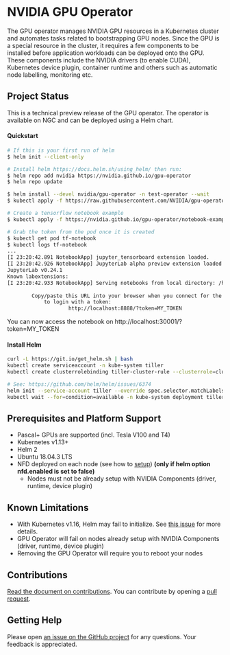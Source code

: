 # NVIDIA GPU Operator

The GPU operator manages NVIDIA GPU resources in a Kubernetes cluster and automates tasks related to bootstrapping GPU nodes. Since the GPU is a special resource in the cluster, it requires a few components to be installed before application workloads can be deployed onto the GPU. These components include the NVIDIA drivers (to enable CUDA), Kubernetes device plugin, container runtime and others such as automatic node labelling, monitoring etc.

## Project Status
This is a technical preview release of the GPU operator. The operator is available on NGC and can be deployed using a Helm chart. 


#### Quickstart
```sh
# If this is your first run of helm
$ helm init --client-only

# Install helm https://docs.helm.sh/using_helm/ then run:
$ helm repo add nvidia https://nvidia.github.io/gpu-operator
$ helm repo update

$ helm install --devel nvidia/gpu-operator -n test-operator --wait
$ kubectl apply -f https://raw.githubusercontent.com/NVIDIA/gpu-operator/master/manifests/cr/sro_cr_sched_none.yaml

# Create a tensorflow notebook example
$ kubectl apply -f https://nvidia.github.io/gpu-operator/notebook-example.yml

# Grab the token from the pod once it is created
$ kubectl get pod tf-notebook
$ kubectl logs tf-notebook
...
[I 23:20:42.891 NotebookApp] jupyter_tensorboard extension loaded.
[I 23:20:42.926 NotebookApp] JupyterLab alpha preview extension loaded from /opt/conda/lib/python3.6/site-packages/jupyterlab
JupyterLab v0.24.1
Known labextensions:
[I 23:20:42.933 NotebookApp] Serving notebooks from local directory: /home/jovyan
    
        Copy/paste this URL into your browser when you connect for the first time,
            to login with a token:
                    http://localhost:8888/?token=MY_TOKEN
```

You can now access the notebook on http://localhost:30001/?token=MY_TOKEN

#### Install Helm
```sh
curl -L https://git.io/get_helm.sh | bash
kubectl create serviceaccount -n kube-system tiller
kubectl create clusterrolebinding tiller-cluster-rule --clusterrole=cluster-admin --serviceaccount=kube-system:tiller

# See: https://github.com/helm/helm/issues/6374
helm init --service-account tiller --override spec.selector.matchLabels.'name'='tiller',spec.selector.matchLabels.'app'='helm' --output yaml | sed 's@apiVersion: extensions/v1beta1@apiVersion: apps/v1@' | kubectl apply -f -
kubectl wait --for=condition=available -n kube-system deployment tiller-deploy
```

## Prerequisites and Platform Support 
- Pascal+ GPUs are supported (incl. Tesla V100 and T4) 
- Kubernetes v1.13+
- Helm 2
- Ubuntu 18.04.3 LTS
- NFD deployed on each node (see how to [setup](https://github.com/kubernetes-sigs/node-feature-discovery))
  **(only if helm option nfd.enabled is set to false)**
  - Nodes must not be already setup with NVIDIA Components (driver, runtime, device plugin)

## Known Limitations
  - With Kubernetes v1.16, Helm may fail to initialize. See [this issue](https://github.com/helm/helm/issues/6374) for more details.
  - GPU Operator will fail on nodes already setup with NVIDIA Components (driver, runtime, device plugin)
  - Removing the GPU Operator will require you to reboot your nodes

## Contributions
  [Read the document on contributions](https://github.com/NVIDIA/gpu-operator/blob/master/CONTRIBUTING.md). You can contribute by opening a [pull request](https://help.github.com/en/articles/about-pull-requests).

## Getting Help
  Please open [an issue on the GitHub project](https://github.com/NVIDIA/gpu-operator/issues/new) for any questions. Your feedback is appreciated.
